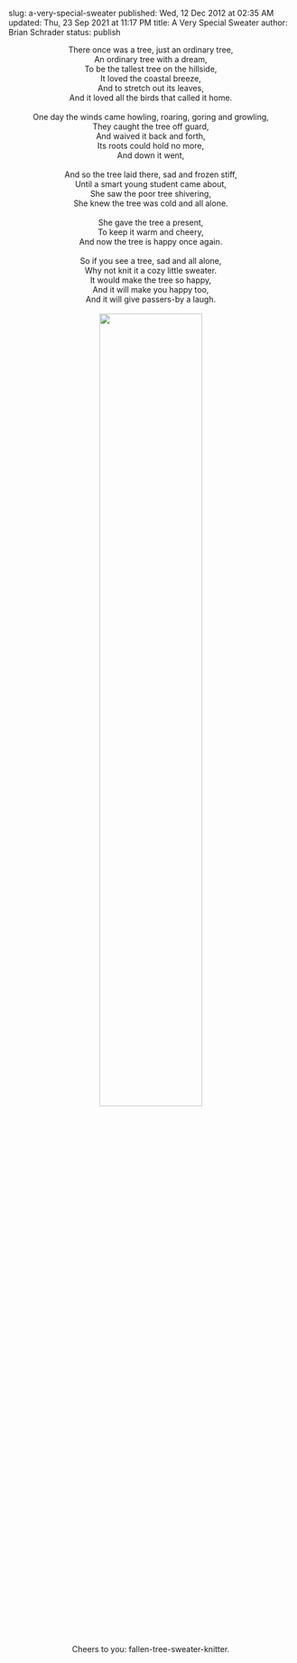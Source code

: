 slug: a-very-special-sweater
published: Wed, 12 Dec 2012 at 02:35 AM
updated: Thu, 23 Sep 2021 at 11:17 PM
title: A Very Special Sweater
author: Brian Schrader
status: publish

<center><p>There once was a tree, just an ordinary tree, <br>An ordinary tree with a dream, <br>To be the tallest tree on the hillside, <br>It loved the coastal breeze, <br>And to stretch out its leaves, <br>And it loved all the birds that called it home. <br><br>One day the winds came howling, roaring, goring and growling,<br>They caught the tree off guard, <br>And waived it back and forth, <br>Its roots could hold no more, <br>And down it went,<br><br>And so the tree laid there, sad and frozen stiff, <br>Until a smart young student came about, <br>She saw the poor tree shivering, <br>She knew the tree was cold and all alone. <br><br>She gave the tree a present, <br>To keep it warm and cheery, <br>And now the tree is happy once again. <br><br>So if you see a tree, sad and all alone, <br>Why not knit it a cozy little sweater. <br>It would make the tree so happy, <br>And it will make you happy too, <br>And it will give passers-by a laugh. <br><br><a href="http://images.biteofanapple.com/blog/tree-with-sweater.jpg"><img class="body-image-center" src="http://images.biteofanapple.com/blog/tree-with-sweater.jpg" style="width:60%;"></a><br><br>Cheers to you: fallen-tree-sweater-knitter. </center>
